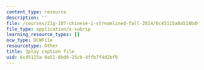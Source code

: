 ```yaml
---
content_type: resource
description: ''
file: /courses/21g-107-chinese-i-streamlined-fall-2014/6c45115a0a518bd625cb4ffb7f4d2bf9_9RZa3zBruVA.srt
file_type: application/x-subrip
learning_resource_types: []
ocw_type: OCWFile
resourcetype: Other
title: 3play caption file
uid: 6c45115a-0a51-8bd6-25cb-4ffb7f4d2bf9
---
```

